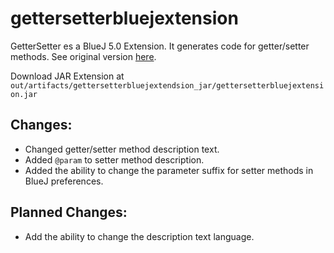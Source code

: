 # gettersetterbluejextension
GetterSetter es a BlueJ 5.0 Extension. It generates code for getter/setter methods. See original version [here](1).

Download JAR Extension at `out/artifacts/gettersetterbluejextendsion_jar/gettersetterbluejextension.jar`

## Changes:
 - Changed getter/setter method description text.
 - Added `@param` to setter method description.
 - Added the ability to change the parameter suffix for setter methods in BlueJ preferences.

## Planned Changes:
 - Add the ability to change the description text language.

[1]: https://github.com/miljeveco/gettersetterbluejextension
